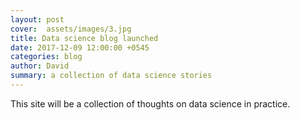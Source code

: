 ```yaml
---
layout: post
cover:  assets/images/3.jpg
title: Data science blog launched
date: 2017-12-09 12:00:00 +0545
categories: blog
author: David
summary: a collection of data science stories
---
```


This site will be a collection of thoughts on data science in practice.
